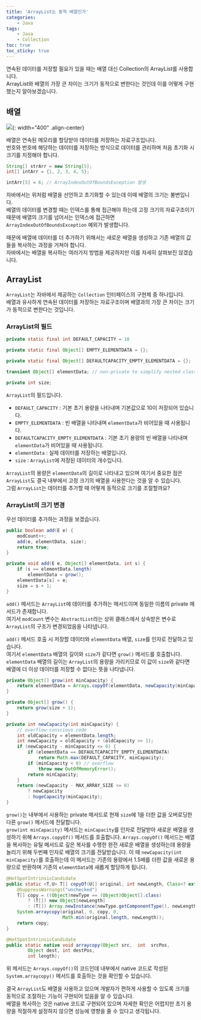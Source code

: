 ```yaml
---
title: 'ArrayList는 동적 배열인가'
categories:
    - Java
tags:
    - Java
    - Collection
toc: true
toc_sticky: true
---
```


연속된 데이터를 저장할 필요가 있을 때는 배열 대신 Collection의 ArrayList를 사용합니다.  
ArrayList와 배열의 가장 큰 차이는 크기가 동적으로 변한다는 것인데 이를 어떻게 구현했는지 알아보겠습니다.


## 배열

![](https://user-images.githubusercontent.com/40778768/230308443-2aa5a9f6-53b6-4a9d-a7b3-ac63496ad83d.png){: width="400" .align-center}

배열은 연속된 메모리를 할당받아 데이터를 저장하는 자료구조입니다.  
번호와 번호에 해당하는 데이터를 저장하는 방식으로 데이터를 관리하며 처음 초기화 시 크기를 지정해야 합니다.

```java
String[] strArr = new String[5];
int[] intArr = {1, 2, 3, 4, 5};

intArr[5] = 6; // ArrayIndexOutOfBoundsException 발생
```

자바에서는 위처럼 배열을 선언하고 초기화할 수 있는데 이때 배열의 크기는 불변입니다.   
배열의 데이터를 변경할 때는 인덱스를 통해 접근해야 하는데 고정 크기의 자료구조이기 때문에 배열의 크기를 넘어서는 인덱스에 접근하면 `ArrayIndexOutOfBoundsException` 예외가 발생합니다.

때문에 배열에 데이터를 더 추가하기 위해서는 새로운 배열을 생성하고 기존 배열의 값들을 복사하는 과정을 거쳐야 합니다.    
자바에서는 배열을 복사하는 여러가지 방법을 제공하지만 이를 자세히 살펴보진 않겠습니다.

## ArrayList

`ArrayList`는 자바에서 제공하는 `Collection` 인터페이스의 구현체 중 하나입니다.   
배열과 유사하게 연속된 데이터를 저장하는 자료구조이며 배열과의 가장 큰 차이는 크기가 동적으로 변한다는 것입니다.

### ArrayList의 필드

```java
private static final int DEFAULT_CAPACITY = 10

private static final Object[] EMPTY_ELEMENTDATA = {};

private static final Object[] DEFAULTCAPACITY_EMPTY_ELEMENTDATA = {};

transient Object[] elementData; // non-private to simplify nested class access

private int size;
```

`ArrayList`의 필드입니다.   
- `DEFAULT_CAPACITY` : 기본 초기 용량을 나타내며 기본값으로 10이 저장되어 있습니다.
- `EMPTY_ELEMENTDATA` : 빈 배열을 나타내며 `elementData`가 비어있을 때 사용됩니다.
- `DEFAULTCAPACITY_EMPTY_ELEMENTDATA` : 기본 초기 용량의 빈 배열을 나타내며 `elementData`가 비어있을 때 사용됩니다.
- `elementData` : 실제 데이터를 저장하는 배열입니다.
- `size` : `ArrayList`에 저장된 데이터의 개수입니다.

`ArrayList`의 용량은 `elementData`의 길이로 나타내고 있으며 여기서 중요한 점은 `ArrayList`도 결국 내부에서 고정 크기의 배열을 사용한다는 것을 알 수 있습니다.    
그럼 `ArrayList`는 데이터를 추가할 때 어떻게 동적으로 크기를 조절할까요?

### ArrayList의 크기 변경

우선 데이터를 추가하는 과정을 보겠습니다.

```java
public boolean add(E e) {
    modCount++;
    add(e, elementData, size);
    return true;
}

private void add(E e, Object[] elementData, int s) {
    if (s == elementData.length)
        elementData = grow();
    elementData[s] = e;
    size = s + 1;
}
```

`add()` 메서드는 `ArrayList`에 데이터를 추가하는 메서드이며 동일한 이름의 private 메서드가 존재합니다.   
여기서 `modCount` 변수는 `AbstractList`라는 상위 클래스에서 상속받은 변수로 `ArrayList`의 구조가 변경되었음을 나타냅니다.    

`add()` 메서드 호출 시 저장할 데이터와 `elementData` 배열, `size`를 인자로 전달하고 있습니다.    
여기서 `elementData` 배열의 길이와 `size`가 같다면 `grow()` 메서드를 호출합니다.
`elementData` 배열의 길이는 `ArrayList`의 용량을 가리키므로 이 값이 `size`와 같다면 배열에 더 이상 데이터를 저장할 수 없다는 뜻을 나타냅니다.

```java
private Object[] grow(int minCapacity) {
    return elementData = Arrays.copyOf(elementData, newCapacity(minCapacity));
}

private Object[] grow() {
    return grow(size + 1);
}

private int newCapacity(int minCapacity) {
    // overflow-conscious code
    int oldCapacity = elementData.length;
    int newCapacity = oldCapacity + (oldCapacity >> 1);
    if (newCapacity - minCapacity <= 0) {
        if (elementData == DEFAULTCAPACITY_EMPTY_ELEMENTDATA)
            return Math.max(DEFAULT_CAPACITY, minCapacity);
        if (minCapacity < 0) // overflow
            throw new OutOfMemoryError();
        return minCapacity;
    }
    return (newCapacity - MAX_ARRAY_SIZE <= 0)
        ? newCapacity
        : hugeCapacity(minCapacity);
}
```

`grow()`는 내부에서 사용하는 private 메서드로 현재 `size`에 1을 더한 값을 오버로딩한 다른 `grow()` 메서드에 전달합니다.  
`grow(int minCapacity)` 메서드는 `minCapacity`를 인자로 전달받아 새로운 배열을 생성하기 위해 `Arrays.copyOf()` 메서드를 호출합니다. 
`Arrays.copyOf()` 메서드는 배열을 복사하는 유틸 메서드로 깊은 복사를 수행한 완전 새로운 배열을 생성하는데 용량을 늘리기 위해 두번째 인자로 배열의 크기를 전달받습니다.
이 때 `newCapacity(int minCapacity)`를 호출하는데 이 메서드는 기존의 용량에서 1.5배를 더한 값을 새로운 용량으로 반환하며 기존의 `elementData`에 새롭게 할당하게 됩니다.

```java
@HotSpotIntrinsicCandidate
public static <T,U> T[] copyOf(U[] original, int newLength, Class<? extends T[]> newType) {
    @SuppressWarnings("unchecked")
    T[] copy = ((Object)newType == (Object)Object[].class)
        ? (T[]) new Object[newLength]
        : (T[]) Array.newInstance(newType.getComponentType(), newLength);
    System.arraycopy(original, 0, copy, 0,
                     Math.min(original.length, newLength));
    return copy;
}

@HotSpotIntrinsicCandidate
public static native void arraycopy(Object src,  int  srcPos,
        Object dest, int destPos,
        int length);
```

위 메서드는 `Arrays.copyOf()`의 코드인데 내부에서 native 코드로 작성된 `System.arraycopy()` 메서드를 호출하는 것을 확인할 수 있습니다. 

결국 `ArrayList`도 배열을 사용하고 있으며 개발자가 편하게 사용할 수 있도록 크기를 동적으로 조절하는 기능이 구현되어 있음을 알 수 있습니다.    
배열을 복사하는 것은 native 코드로 구현되어 있으며 자세한 확인은 어렵지만 초기 용량을 적절하게 설정하지 않으면 성능에 영향을 줄 수 있다고 생각됩니다.    
